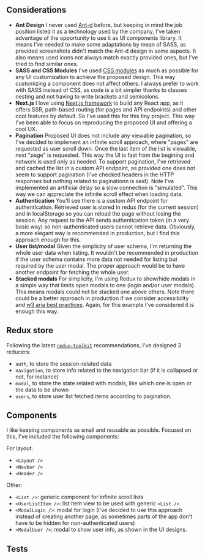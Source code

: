 ## Considerations

- **Ant Design**
  I never used [Ant-d](https://ant.design/) before, but keeping in mind the job position listed it as a technology used by the company, I've taken advantage of the opportunity to use it as UI components library. It means I've needed to make some adaptations by mean of SASS, as provided screenshots didn't match the Ant-d design in some aspects. It also means used icons not always match exactly provided ones, but I've tried to find similar ones.
- **SASS and CSS Modules**
  I've used [CSS modules](https://github.com/css-modules/css-modules) as much as possible for any UI customization to achieve the proposed design. This way customizing a component does not affect others. I always prefer to work with SASS instead of CSS, as code is a bit simpler thanks to classes nesting and not having to write brackets and semicolons.
- **Next.js**
  I love using [Next.js framework](https://nextjs.org) to build any React app, as it offers SSR, path-based routing (for pages and API endpoints) and other cool features by default. So I've used this for this tiny project. This way I've been able to focus on reproducing the proposed UI and offering a cool UX.
- **Pagination**
  Proposed UI does not include any viewable pagination, so I've decided to implement an infinite scroll approach, where "pages" are requested as user scroll down. Once the last item of the list is viewable, next "page" is requested. This way the UI is fast from the begining and network is used only as needed. To support pagination, I've retrieved and cached the list in a custom API endpoint, as provided one does not seem to support pagination (I've checked headers in the HTTP responses but nothing related to paginationn is said). Note I've implemented an artificial delay so a slow connection is "simulated". This way we can appreciate the infinite scroll effect when loading data.
- **Authentication**
  You'll see there is a custom API endpoint for authentication. Retrieved user is stored in redux (for the current session) and in localStorage so you can reload the page without losing the session. Any request to the API sends authentication token (in a very basic way) so non-authenticated users cannot retrieve data. Obviously, a more elegant way is recommended in production, but I find this approach enough for this.
- **User list/modal**
  Given the simplicity of user schema, I'm returning the whole user data when listing. It wouldn't be recommended in production if the user schema contains more data not needed for listing but required by the user modal. The proper approach would be to have another endpoint for fetching the whole user.
- **Stacked modals**
  For simplicity, I'm using Redux to show/hide modals in a simple way that limits open modals to one (login and/or user modals). This means modals could not be stacked one above others. Note there could be a better approach in production if we consider accessibility and [w3 aria best practices](https://www.w3.org/TR/wai-aria-practices-1.1/). Again, for this example I've considered it is enough this way.
  
## Redux store

Following the latest [`redux-toolkit`](https://redux-toolkit.js.org) recommendations, I've designed 3 reducers:

- `auth`, to store the session-related data
- `navigation`, to store info related to the navigation bar (if it is collapsed or not, for instance)
- `modal`, to store the state related with modals, like which one is open or the data to be shown
- `users`, to store user list fetched items according to pagination.

## Components

I like keeping components as small and reusable as possible. Focused on this, I've included the following components:

For layout:

- `<Layout />`
- `<Navbar />`
- `<Header />`

Other:

- `<List />`: generic component for infinite scroll lists
- `<UserListItem />`: list item view to be used with generic `<List />`
- `<ModalLogin />`: modal for login (I've decided to use this approach instead of creating another page, as sometimes parts of the app don't have to be hidden for non-authenticated users)
- `<ModalUser />`: modal to show user info, as shown in the UI designs.

## Tests

